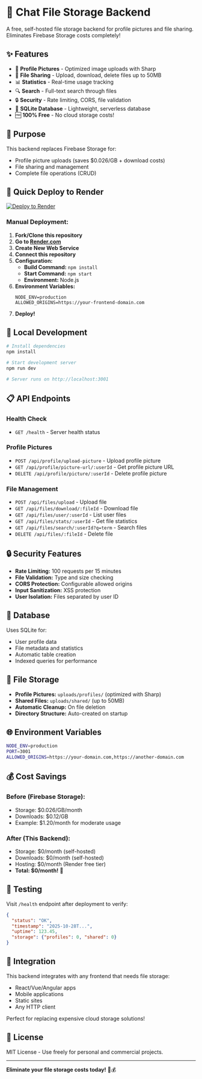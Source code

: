 # 🚀 Chat File Storage Backend

A free, self-hosted file storage backend for profile pictures and file sharing. Eliminates Firebase Storage costs completely!

## ✨ Features

- 📸 **Profile Pictures** - Optimized image uploads with Sharp
- 📁 **File Sharing** - Upload, download, delete files up to 50MB
- 📊 **Statistics** - Real-time usage tracking
- 🔍 **Search** - Full-text search through files
- 🔒 **Security** - Rate limiting, CORS, file validation
- 💾 **SQLite Database** - Lightweight, serverless database
- 🆓 **100% Free** - No cloud storage costs!

## 🎯 Purpose

This backend replaces Firebase Storage for:
- Profile picture uploads (saves $0.026/GB + download costs)
- File sharing and management
- Complete file operations (CRUD)

## 🚀 Quick Deploy to Render

[![Deploy to Render](https://render.com/images/deploy-to-render-button.svg)](https://render.com/deploy)

### Manual Deployment:

1. **Fork/Clone this repository**
2. **Go to [Render.com](https://render.com)**
3. **Create New Web Service**
4. **Connect this repository**
5. **Configuration:**
   - **Build Command:** `npm install`
   - **Start Command:** `npm start`
   - **Environment:** Node.js
6. **Environment Variables:**
   ```
   NODE_ENV=production
   ALLOWED_ORIGINS=https://your-frontend-domain.com
   ```
7. **Deploy!**

## 🔧 Local Development

```bash
# Install dependencies
npm install

# Start development server
npm run dev

# Server runs on http://localhost:3001
```

## 📋 API Endpoints

### Health Check
- `GET /health` - Server health status

### Profile Pictures
- `POST /api/profile/upload-picture` - Upload profile picture
- `GET /api/profile/picture-url/:userId` - Get profile picture URL
- `DELETE /api/profile/picture/:userId` - Delete profile picture

### File Management
- `POST /api/files/upload` - Upload file
- `GET /api/files/download/:fileId` - Download file
- `GET /api/files/user/:userId` - List user files
- `GET /api/files/stats/:userId` - Get file statistics
- `GET /api/files/search/:userId?q=term` - Search files
- `DELETE /api/files/:fileId` - Delete file

## 🔒 Security Features

- **Rate Limiting:** 100 requests per 15 minutes
- **File Validation:** Type and size checking
- **CORS Protection:** Configurable allowed origins
- **Input Sanitization:** XSS protection
- **User Isolation:** Files separated by user ID

## 💾 Database

Uses SQLite for:
- User profile data
- File metadata and statistics
- Automatic table creation
- Indexed queries for performance

## 📁 File Storage

- **Profile Pictures:** `uploads/profiles/` (optimized with Sharp)
- **Shared Files:** `uploads/shared/` (up to 50MB)
- **Automatic Cleanup:** On file deletion
- **Directory Structure:** Auto-created on startup

## 🌐 Environment Variables

```bash
NODE_ENV=production
PORT=3001
ALLOWED_ORIGINS=https://your-domain.com,https://another-domain.com
```

## 💰 Cost Savings

### Before (Firebase Storage):
- Storage: $0.026/GB/month
- Downloads: $0.12/GB
- Example: $1.20/month for moderate usage

### After (This Backend):
- Storage: $0/month (self-hosted)
- Downloads: $0/month (self-hosted)
- Hosting: $0/month (Render free tier)
- **Total: $0/month!** 🎉

## 🧪 Testing

Visit `/health` endpoint after deployment to verify:
```json
{
  "status": "OK",
  "timestamp": "2025-10-28T...",
  "uptime": 123.45,
  "storage": {"profiles": 0, "shared": 0}
}
```

## 🔗 Integration

This backend integrates with any frontend that needs file storage:
- React/Vue/Angular apps
- Mobile applications
- Static sites
- Any HTTP client

Perfect for replacing expensive cloud storage solutions!

## 📄 License

MIT License - Use freely for personal and commercial projects.

---

**Eliminate your file storage costs today!** 🚀💰